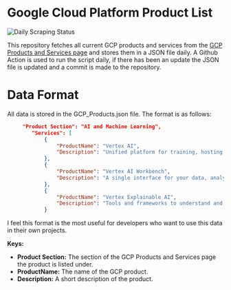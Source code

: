 # Google Cloud Platform Product List

![Daily Scraping Status](https://github.com/REllwood/gcp-product-list/actions/workflows/daily-scraping.yml/badge.svg)


This repository fetches all current GCP products and services from the [GCP Products and Services page](https://cloud.google.com/products/) and stores them in a JSON file daily. A Github Action is used to run the script daily, if there has been an update the JSON file is updated and a commit is made to the repository.

# Data Format   

All data is stored in the GCP_Products.json file. The format is as follows:
```json
     "Product Section": "AI and Machine Learning",
        "Services": [
            {
                "ProductName": "Vertex AI",
                "Description": "Unified platform for training, hosting, and managing ML models."
            },
            {
                "ProductName": "Vertex AI Workbench",
                "Description": "A single interface for your data, analytics, and machine learning workflow."
            },
            {
                "ProductName": "Vertex Explainable AI",
                "Description": "Tools and frameworks to understand and interpret your machine learning models."
            }
```

I feel this format is the most useful for developers who want to use this data in their own projects.

<Strong>Keys:</Strong>
- **Product Section:** The section of the GCP Products and Services page the product is listed under.
- **ProductName:** The name of the GCP product.
- **Description:** A short description of the product.
